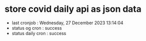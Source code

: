 # store covid daily api as json data

- last cronjob : Wednesday, 27 December 2023 13:14:04
- status og cron : success
- status daily cron : success
      
      